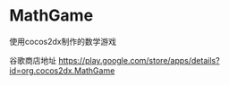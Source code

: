 # MathGame

使用cocos2dx制作的数学游戏

谷歌商店地址 https://play.google.com/store/apps/details?id=org.cocos2dx.MathGame